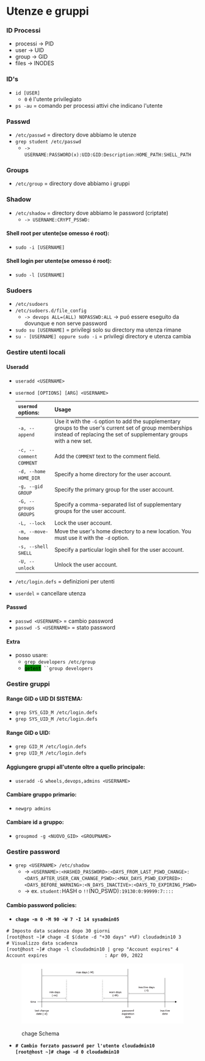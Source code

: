 # Utenze e gruppi

### ID Processi

* processi -> PID
* user -> UID
* group -> GID
* files -> INODES

### ID's

* `id [USER]`
  * `0` é l'utente privilegiato
* `ps -au` = comando per processi attivi che indicano l'utente

### Passwd

* `/etc/passwd` = directory dove abbiamo le utenze
* `grep student /etc/passwd`
  * `-> USERNAME:PASSWORD(x):UID:GID:Description:HOME_PATH:SHELL_PATH`

### Groups

* `/etc/group` = directory dove abbiamo i gruppi

### Shadow

* `/etc/shadow` = directory dove abbiamo le password (criptate)
  * `-> USERNAME:CRYPT_PSSWD:`

#### Shell root per utente(se omesso é root):

* `sudo -i [USERNAME]`

#### Shell login per utente(se omesso é root):

* `sudo -l [USERNAME]`

### Sudoers

* `/etc/sudoers`&#x20;
* `/etc/sudoers.d/file_config`
  * `-> devops ALL=(ALL) NOPASSWD:ALL` -> puó essere eseguito da dovunque e non serve password
* `sudo su [USERNAME]` = privilegi solo su directory ma utenza rimane
* `su - [USERNAME] oppure sudo -i` = privilegi directory e utenza cambia

### Gestire utenti locali

#### Useradd

* `useradd <USERNAME>`
*   `usermod [OPTIONS] [ARG] <USERNAME>`

    | `usermod` options:      | Usage                                                                                                                                                                           |
    | ----------------------- | ------------------------------------------------------------------------------------------------------------------------------------------------------------------------------- |
    | `-a, --append`          | Use it with the `-G` option to add the supplementary groups to the user's current set of group memberships instead of replacing the set of supplementary groups with a new set. |
    | `-c, --comment COMMENT` | Add the `COMMENT` text to the comment field.                                                                                                                                    |
    | `-d, --home HOME_DIR`   | Specify a home directory for the user account.                                                                                                                                  |
    | `-g, --gid GROUP`       | Specify the primary group for the user account.                                                                                                                                 |
    | `-G, --groups GROUPS`   | Specify a comma-separated list of supplementary groups for the user account.                                                                                                    |
    | `-L, --lock`            | Lock the user account.                                                                                                                                                          |
    | `-m, --move-home`       | Move the user's home directory to a new location. You must use it with the `-d` option.                                                                                         |
    | `-s, --shell SHELL`     | Specify a particular login shell for the user account.                                                                                                                          |
    | `-U, --unlock`          | Unlock the user account.                                                                                                                                                        |


* `/etc/login.defs` = definizioni per utenti
* `userdel` = cancellare utenza

#### Passwd

* `passwd <USERNAME>` = cambio password
* `passwd -S <USERNAME>` = stato password

#### Extra

* posso usare:
  * `grep developers /etc/group`
  * <mark style="background-color:green;">`getent`</mark>` ``group developers`

### Gestire gruppi

#### Range GID o UID DI SISTEMA:

* `grep SYS_GID_M /etc/login.defs`
* `grep SYS_UID_M /etc/login.defs`

#### Range GID o UID:

* `grep GID_M /etc/login.defs`
* `grep UID_M /etc/login.defs`

#### Aggiungere gruppi all'utente oltre a quello principale:

* `useradd -G wheels,devops,admins <USERNAME>`

#### Cambiare gruppo primario:

* `newgrp admins`

#### Cambiare id a gruppo:

* `groupmod -g <NUOVO_GID> <GROUPNAME>`

### Gestire password

* `grep <USERNAME> /etc/shadow`
  * -> `<USERNAME>:<HASHED_PASSWORD>:<DAYS_FROM_LAST_PSWD_CHANGE>:<DAYS_AFTER_USER_CAN_CHANGE_PSWD>:<MAX_DAYS_PSWD_EXPIRED>:<DAYS_BEFORE_WARNING>:<N_DAYS_INACTIVE>:<DAYS_TO_EXPIRING_PSWD>`
  * -> ex. `student:`HASH o `!!`(NO\_PSWD)`:19130:0:99999:7::::`

#### Cambio password policies:

* <pre><code><strong>chage -m 0 -M 90 -W 7 -I 14 sysadmin05
  </strong></code></pre>

```
# Imposto data scadenza dopo 30 giorni
[root@host ~]# chage -E $(date -d "+30 days" +%F) cloudadmin10 3
# Visualizzo data scadenza
[root@host ~]# chage -l cloudadmin10 | grep "Account expires" 4
Account expires						: Apr 09, 2022
```

<figure><img src=".gitbook/assets/image (1) (1) (1) (1).png" alt=""><figcaption><p>chage Schema</p></figcaption></figure>

* <pre><code><strong># Cambio forzato password per l'utente cloudadmin10
  </strong><strong>[root@host ~]# chage -d 0 cloudadmin10
  </strong></code></pre>
